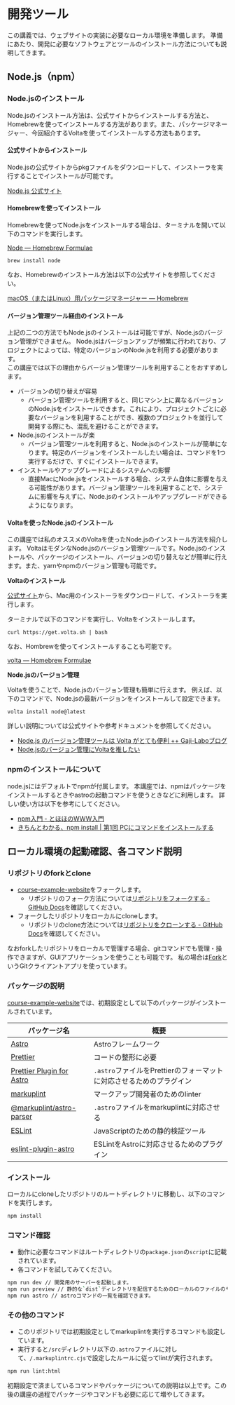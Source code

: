 開発ツール
===

この講義では、ウェブサイトの実装に必要なローカル環境を準備します。
準備にあたり、開発に必要なソフトウェアとツールのインストール方法についても説明してきます。

## Node.js（npm）

### Node.jsのインストール

Node.jsのインストール方法は、公式サイトからインストールする方法と、Homebrewを使ってインストールする方法があります。また、パッケージマネージャー、今回紹介するVoltaを使ってインストールする方法もあります。

#### 公式サイトからインストール

Node.jsの公式サイトからpkgファイルをダウンロードして、インストーラを実行することでインストールが可能です。

[Node.js 公式サイト](https://nodejs.org/ja/)


#### Homebrewを使ってインストール

Homebrewを使ってNode.jsをインストールする場合は、ターミナルを開いて以下のコマンドを実行します。

[Node — Homebrew Formulae](https://formulae.brew.sh/formula/node)

```
brew install node
```

なお、Homebrewのインストール方法は以下の公式サイトを参照してください。

[macOS（またはLinux）用パッケージマネージャー — Homebrew](https://brew.sh/index_ja)


#### バージョン管理ツール経由のインストール

上記の二つの方法でもNode.jsのインストールは可能ですが、Node.jsのバージョン管理ができません。
Node.jsはバージョンアップが頻繁に行われており、プロジェクトによっては、特定のバージョンのNode.jsを利用する必要があります。  
この講座では以下の理由からバージョン管理ツールを利用することをおすすめします。

- バージョンの切り替えが容易
  - バージョン管理ツールを利用すると、同じマシン上に異なるバージョンのNode.jsをインストールできます。これにより、プロジェクトごとに必要なバージョンを利用することができ、複数のプロジェクトを並行して開発する際にも、混乱を避けることができます。
- Node.jsのインストールが楽
  - バージョン管理ツールを利用すると、Node.jsのインストールが簡単になります。特定のバージョンをインストールしたい場合は、コマンドを1つ実行するだけで、すぐにインストールできます。
- インストールやアップグレードによるシステムへの影響
  - 直接MacにNode.jsをインストールする場合、システム自体に影響を与える可能性があります。バージョン管理ツールを利用することで、システムに影響を与えずに、Node.jsのインストールやアップグレードができるようになります。

#### Voltaを使ったNode.jsのインストール

この講座では私のオススメのVoltaを使ったNode.jsのインストール方法を紹介します。
VoltaはモダンなNode.jsのバージョン管理ツールです。Node.jsのインストールや、パッケージのインストール、バージョンの切り替えなどが簡単に行えます。また、yarnやnpmのバージョン管理も可能です。

**Voltaのインストール**

[公式サイト](https://volta.sh/)から、Mac用のインストーラをダウンロードして、インストーラを実行します。

ターミナルで以下のコマンドを実行し、Voltaをインストールします。

```
curl https://get.volta.sh | bash
```

なお、Hombrewを使ってインストールすることも可能です。

[volta — Homebrew Formulae](https://formulae.brew.sh/formula/volta)


**Node.jsのバージョン管理**

Voltaを使うことで、Node.jsのバージョン管理も簡単に行えます。
例えば、以下のコマンドで、Node.jsの最新バージョンをインストールして設定できます。

```
volta install node@latest
```

詳しい説明については公式サイトや参考ドキュメントを参照してください。

- [Node.js のバージョン管理ツールは Volta がとても便利 ++ Gaji-Laboブログ](https://www.gaji.jp/blog/2021/11/18/8549/)
- [Node.jsのバージョン管理にVoltaを推したい](https://zenn.dev/taichifukumoto/articles/how-to-use-volta)

### npmのインストールについて

node.jsにはデフォルトでnpmが付属します。
本講座では、npmはパッケージをインストールするときやastroの起動コマンドを使うときなどに利用します。
詳しい使い方は以下を参考にしてください。

- [npm入門 - とほほのWWW入門](https://www.tohoho-web.com/ex/npm.html)
- [きちんとわかる、npm install | 第1回 PCにコマンドをインストールする](https://www.codegrid.net/articles/2020-npm-install-1/)

## ローカル環境の起動確認、各コマンド説明

### リポジトリのforkとclone

- [course-example-website](https://github.com/kgsi/course-example-website)をフォークします。
  - リポジトリのフォーク方法については[リポジトリをフォークする - GitHub Docs](https://docs.github.com/ja/get-started/quickstart/fork-a-repo)を確認してください。
- フォークしたリポジトリをローカルにcloneします。
  - リポジトリのclone方法については[リポジトリをクローンする - GitHub Docs](https://docs.github.com/ja/get-started/quickstart/fork-a-repo#step-2-create-a-local-clone-of-your-fork)を確認してください。

なおforkしたリポジトリをローカルで管理する場合、gitコマンドでも管理・操作できますが、GUIアプリケーションを使うことも可能です。
私の場合は[Fork](https://git-fork.com/)というGitクライアントアプリを使っています。

### パッケージの説明

[course-example-website](https://github.com/kgsi/course-example-website)では、初期設定として以下のパッケージがインストールされています。

| パッケージ名 | 概要 |
| --- | --- |
| [Astro](https://github.com/withastro/astro) | Astroフレームワーク |
| [Prettier](https://github.com/prettier/prettier) | コードの整形に必要 |
| [Prettier Plugin for Astro](https://github.com/withastro/prettier-plugin-astro) | `.astro`ファイルをPrettierのフォーマットに対応させるためのプラグイン |
| [markuplint](https://github.com/markuplint/markuplint/) | マークアップ開発者のためのlinter |
| [@markuplint/astro-parser](https://github.com/markuplint/markuplint/tree/dev/packages/@markuplint/astro-parser) | `.astro`ファイルをmarkuplintに対応させる |
| [ESLint](https://github.com/eslint/eslint) | JavaScriptのための静的検証ツール |
| [eslint-plugin-astro](https://github.com/ota-meshi/eslint-plugin-astro) | ESLintをAstroに対応させるためのプラグイン |

### インストール

ローカルにcloneしたリポジトリのルートディレクトリに移動し、以下のコマンドを実行します。

```zsh
npm install
```

### コマンド確認

- 動作に必要なコマンドはルートディレクトリの`package.json`の`script`に記載されています。
- 各コマンドを試してみてください。

```zsh
npm run dev // 開発用のサーバーを起動します。
npm run preview // 静的な`dist`ディレクトリを配信するためのローカルのファイルのサーバーを起動します。
npm run astro // astroコマンドの一覧を確認できます。
```

### その他のコマンド

- このリポジトリでは初期設定としてmarkuplintを実行するコマンドも設定しています。
- 実行すると`/src`ディレクトリ以下の`.astro`ファイルに対して、`/.markuplintrc.cjs`で設定したルールに従ってlintが実行されます。

```zsh
npm run lint:html
```

初期設定で済ましているコマンドやパッケージについての説明は以上です。この後の講座の過程でパッケージやコマンドも必要に応じて増やしてきます。
